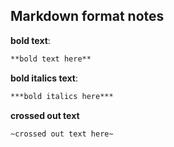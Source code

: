 ## Markdown format notes
**bold text**:
```md
**bold text here**
```
**bold italics text**:
```md
***bold italics here***
```
**crossed out text**
```md
~crossed out text here~
```

